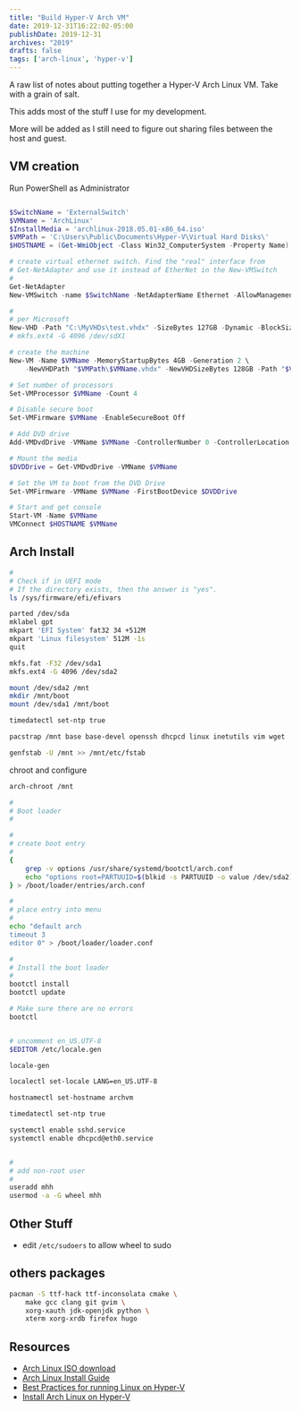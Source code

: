 ```yaml
---
title: "Build Hyper-V Arch VM"
date: 2019-12-31T16:22:02-05:00
publishDate: 2019-12-31
archives: "2019"
drafts: false
tags: ['arch-linux', 'hyper-v']
---
```



A raw list of notes about putting together a Hyper-V Arch Linux VM. Take with
a grain of salt.

This adds most of the stuff I use for my development.

More will be added as I still need to figure out sharing files between the host
and guest.

<!--more-->

## VM creation

Run PowerShell as Administrator

```ps1

$SwitchName = 'ExternalSwitch'
$VMName = 'ArchLinux'
$InstallMedia = 'archlinux-2018.05.01-x86_64.iso'
$VMPath = 'C:\Users\Public\Documents\Hyper-V\Virtual Hard Disks\'
$HOSTNAME = (Get-WmiObject -Class Win32_ComputerSystem -Property Name).Name

# create virtual ethernet switch. Find the "real" interface from
# Get-NetAdapter and use it instead of EtherNet in the New-VMSwitch
#
Get-NetAdapter
New-VMSwitch -name $SwitchName -NetAdapterName Ethernet -AllowManagementOS $true

#
# per Microsoft
New-VHD -Path "C:\MyVHDs\test.vhdx" -SizeBytes 127GB -Dynamic -BlockSizeBytes 1MB
# mkfs.ext4 -G 4096 /dev/sdX1

# create the machine
New-VM -Name $VMName -MemoryStartupBytes 4GB -Generation 2 \
	-NewVHDPath "$VMPath\$VMName.vhdx" -NewVHDSizeBytes 128GB -Path "$VMPath" -SwitchName $SwitchName

# Set number of processors
Set-VMProcessor $VMName -Count 4

# Disable secure boot
Set-VMFirmware $VMName -EnableSecureBoot Off

# Add DVD drive
Add-VMDvdDrive -VMName $VMName -ControllerNumber 0 -ControllerLocation 1 -Path $HOME\Downloads\$InstallMedia

# Mount the media
$DVDDrive = Get-VMDvdDrive -VMName $VMName

# Set the VM to boot from the DVD Drive
Set-VMFirmware -VMName $VMName -FirstBootDevice $DVDDrive

# Start and get console
Start-VM -Name $VMName
VMConnect $HOSTNAME $VMName
```

## Arch Install

```bash
#
# Check if in UEFI mode
# If the directory exists, then the answer is "yes".
ls /sys/firmware/efi/efivars

parted /dev/sda
mklabel gpt
mkpart 'EFI System' fat32 34 +512M
mkpart 'Linux filesystem' 512M -1s
quit

mkfs.fat -F32 /dev/sda1
mkfs.ext4 -G 4096 /dev/sda2

mount /dev/sda2 /mnt
mkdir /mnt/boot
mount /dev/sda1 /mnt/boot

timedatectl set-ntp true

pacstrap /mnt base base-devel openssh dhcpcd linux inetutils vim wget

genfstab -U /mnt >> /mnt/etc/fstab
```

chroot and configure

```bash
arch-chroot /mnt

#
# Boot loader
#

#
# create boot entry
#
{ 
	grep -v options /usr/share/systemd/bootctl/arch.conf
	echo "options root=PARTUUID=$(blkid -s PARTUUID -o value /dev/sda2) rw"
} > /boot/loader/entries/arch.conf

#
# place entry into menu
#
echo "default arch
timeout 3
editor 0" > /boot/loader/loader.conf

#
# Install the boot loader
#
bootctl install
bootctl update

# Make sure there are no errors
bootctl


# uncomment en_US.UTF-8
$EDITOR /etc/locale.gen

locale-gen

localectl set-locale LANG=en_US.UTF-8

hostnamectl set-hostname archvm

timedatectl set-ntp true

systemctl enable sshd.service
systemctl enable dhcpcd@eth0.service


#
# add non-root user
#
useradd mhh
usermod -a -G wheel mhh

```

## Other Stuff

- edit `/etc/sudoers` to allow wheel to sudo

## others packages

```bash
pacman -S ttf-hack ttf-inconsolata cmake \
	make gcc clang git gvim \
	xorg-xauth jdk-openjdk python \
	xterm xorg-xrdb firefox hugo
```


## Resources
- [Arch Linux ISO download](https://www.archlinux.org/download/)
- [Arch Linux Install Guide](https://wiki.archlinux.org/index.php/Installation_guide)
- [Best Practices for running Linux on Hyper-V](https://docs.microsoft.com/en-us/windows-server/virtualization/hyper-v/best-practices-for-running-linux-on-hyper-v)
- [Install Arch Linux on Hyper-V](https://medium.com/@mudrii/install-arch-linux-on-windows-10-hyper-v-215b2e71c6db)
